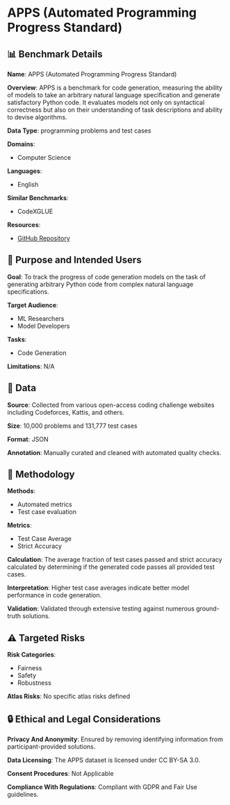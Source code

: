 # APPS (Automated Programming Progress Standard)

## 📊 Benchmark Details

**Name**: APPS (Automated Programming Progress Standard)

**Overview**: APPS is a benchmark for code generation, measuring the ability of models to take an arbitrary natural language specification and generate satisfactory Python code. It evaluates models not only on syntactical correctness but also on their understanding of task descriptions and ability to devise algorithms.

**Data Type**: programming problems and test cases

**Domains**:
- Computer Science

**Languages**:
- English

**Similar Benchmarks**:
- CodeXGLUE

**Resources**:
- [GitHub Repository](https://github.com/hendrycks/apps)

## 🎯 Purpose and Intended Users

**Goal**: To track the progress of code generation models on the task of generating arbitrary Python code from complex natural language specifications.

**Target Audience**:
- ML Researchers
- Model Developers

**Tasks**:
- Code Generation

**Limitations**: N/A

## 💾 Data

**Source**: Collected from various open-access coding challenge websites including Codeforces, Kattis, and others.

**Size**: 10,000 problems and 131,777 test cases

**Format**: JSON

**Annotation**: Manually curated and cleaned with automated quality checks.

## 🔬 Methodology

**Methods**:
- Automated metrics
- Test case evaluation

**Metrics**:
- Test Case Average
- Strict Accuracy

**Calculation**: The average fraction of test cases passed and strict accuracy calculated by determining if the generated code passes all provided test cases.

**Interpretation**: Higher test case averages indicate better model performance in code generation.

**Validation**: Validated through extensive testing against numerous ground-truth solutions.

## ⚠️ Targeted Risks

**Risk Categories**:
- Fairness
- Safety
- Robustness

**Atlas Risks**:
No specific atlas risks defined

## 🔒 Ethical and Legal Considerations

**Privacy And Anonymity**: Ensured by removing identifying information from participant-provided solutions.

**Data Licensing**: The APPS dataset is licensed under CC BY-SA 3.0.

**Consent Procedures**: Not Applicable

**Compliance With Regulations**: Compliant with GDPR and Fair Use guidelines.
